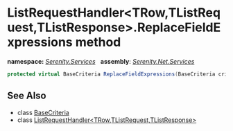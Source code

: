 # ListRequestHandler&lt;TRow,TListRequest,TListResponse&gt;.ReplaceFieldExpressions method
**namespace:** *[Serenity.Services](../../README.md#serenity.services-namespace)*   **assembly**: *[Serenity.Net.Services](../../README.md)*

```csharp
protected virtual BaseCriteria ReplaceFieldExpressions(BaseCriteria criteria)
```

## See Also

* class [BaseCriteria](../Serenity.Net.Data/../../Serenity.Data/BaseCriteria.md)
* class [ListRequestHandler&lt;TRow,TListRequest,TListResponse&gt;](../ListRequestHandler-3.md)